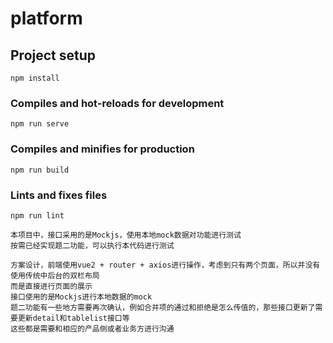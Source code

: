 # platform

## Project setup
```
npm install
```

### Compiles and hot-reloads for development
```
npm run serve
```

### Compiles and minifies for production
```
npm run build
```

### Lints and fixes files
```
npm run lint
```

```
本项目中，接口采用的是Mockjs，使用本地mock数据对功能进行测试
按需已经实现题二功能，可以执行本代码进行测试
```

```
方案设计，前端使用vue2 + router + axios进行操作，考虑到只有两个页面，所以并没有使用传统中后台的双栏布局
而是直接进行页面的展示
接口使用的是Mockjs进行本地数据的mock
题二功能有一些地方需要再次确认，例如合并项的通过和拒绝是怎么传值的，那些接口更新了需要更新detail和tablelist接口等
这些都是需要和相应的产品侧或者业务方进行沟通
```
